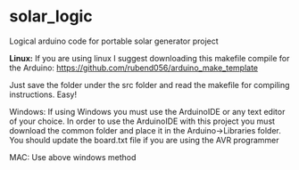 # solar_logic
Logical arduino code for portable solar generator project

**Linux:**
If you are using linux I suggest downloading this makefile compile for the Arduino:
https://github.com/rubend056/arduino_make_template 

Just save the folder under the src folder and read the makefile for compiling instructions. Easy!

Windows:
If using Windows you must use the ArduinoIDE or any text editor of your choice.
In order to use the ArduinoIDE with this project you must download the common folder and place it 
in the Arduino->Libraries folder. You should update the board.txt file if you are using the AVR programmer

MAC:
Use above windows method
